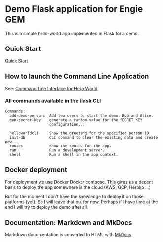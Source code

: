 # Demo Flask application for Engie GEM

This is a simple hello-world app implemented in Flask for a demo.

## Quick Start

[Quick Start](quick-start.md)

## How to launch the Command Line Application

See:  [Command Line Interface for Hello World](helloworld-cli.md)

### All commands available in the flask CLI

```
Commands:
  add-demo-persons  Add two users to start the demo: Bob and Alice.
  gen-secret-key    generate a random value for the SECRET_KEY
                    configuration...

  helloworldcli     Show the greeting for the specified person ID.
  init-db           CLI command to clear the existing data and create new...
  routes            Show the routes for the app.
  run               Run a development server.
  shell             Run a shell in the app context.
```

## Docker deployment

For deployment we use Docker Docker compose.
This gives us a decent basis to deploy the app somewhere in the cloud (AWS, GCP, Heroko ...)

But for the moment I don't have the knowledge to deploy it on those platforms (yet). 
So I will leave that out for now. Perhaps if I have time at the end I will try to deploy the demo after all.

## Documentation: Markdown and MkDocs

Markdown documentation is converted to HTML with [MkDocs](https://www.mkdocs.org/).

